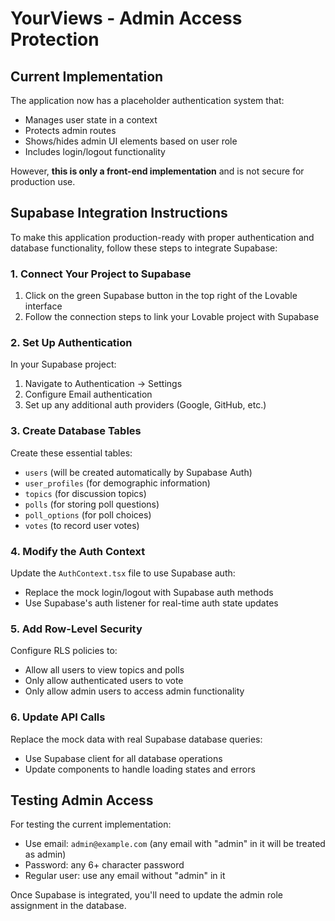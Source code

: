 
# YourViews - Admin Access Protection

## Current Implementation

The application now has a placeholder authentication system that:
- Manages user state in a context
- Protects admin routes
- Shows/hides admin UI elements based on user role
- Includes login/logout functionality

However, **this is only a front-end implementation** and is not secure for production use.

## Supabase Integration Instructions

To make this application production-ready with proper authentication and database functionality, follow these steps to integrate Supabase:

### 1. Connect Your Project to Supabase

1. Click on the green Supabase button in the top right of the Lovable interface
2. Follow the connection steps to link your Lovable project with Supabase

### 2. Set Up Authentication

In your Supabase project:
1. Navigate to Authentication → Settings
2. Configure Email authentication
3. Set up any additional auth providers (Google, GitHub, etc.)

### 3. Create Database Tables

Create these essential tables:
- `users` (will be created automatically by Supabase Auth)
- `user_profiles` (for demographic information)
- `topics` (for discussion topics)
- `polls` (for storing poll questions)
- `poll_options` (for poll choices)
- `votes` (to record user votes)

### 4. Modify the Auth Context

Update the `AuthContext.tsx` file to use Supabase auth:
- Replace the mock login/logout with Supabase auth methods
- Use Supabase's auth listener for real-time auth state updates

### 5. Add Row-Level Security

Configure RLS policies to:
- Allow all users to view topics and polls
- Only allow authenticated users to vote
- Only allow admin users to access admin functionality

### 6. Update API Calls

Replace the mock data with real Supabase database queries:
- Use Supabase client for all database operations
- Update components to handle loading states and errors

## Testing Admin Access

For testing the current implementation:
- Use email: `admin@example.com` (any email with "admin" in it will be treated as admin)
- Password: any 6+ character password
- Regular user: use any email without "admin" in it

Once Supabase is integrated, you'll need to update the admin role assignment in the database.
